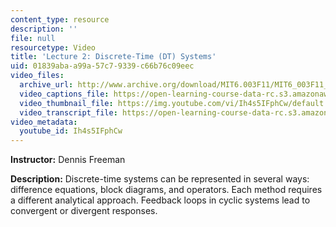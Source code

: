 ```yaml
---
content_type: resource
description: ''
file: null
resourcetype: Video
title: 'Lecture 2: Discrete-Time (DT) Systems'
uid: 01839aba-a99a-57c7-9339-c66b76c09eec
video_files:
  archive_url: http://www.archive.org/download/MIT6.003F11/MIT6_003F11_lec02_300k.mp4
  video_captions_file: https://open-learning-course-data-rc.s3.amazonaws.com/6-003-signals-and-systems-fall-2011/fce58323db5b5081b7604058331475e5_Ih4s5IFphCw.vtt
  video_thumbnail_file: https://img.youtube.com/vi/Ih4s5IFphCw/default.jpg
  video_transcript_file: https://open-learning-course-data-rc.s3.amazonaws.com/6-003-signals-and-systems-fall-2011/4bb4e1495d50becc405b7edcbedf07d9_Ih4s5IFphCw.pdf
video_metadata:
  youtube_id: Ih4s5IFphCw
---
```


**Instructor:** Dennis Freeman

**Description:** Discrete-time systems can be represented in several ways: difference equations, block diagrams, and operators. Each method requires a different analytical approach. Feedback loops in cyclic systems lead to convergent or divergent responses.